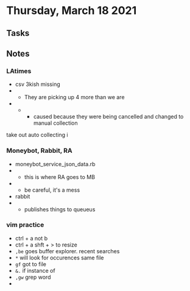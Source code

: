 # Thursday, March 18 2021

## Tasks

## Notes
### LAtimes
* csv 3kish missing
* * They are picking up 4 more than we are
* * * caused because they were being cancelled and changed to manual collection

take out auto collecting
i
### Moneybot, Rabbit, RA
* moneybot_service_json_data.rb
* * this is where RA goes to MB
* * be careful, it's a mess
* rabbit
* * publishes things to queueus

### vim practice
* ctrl + a  not b
* ctrl + a shft + > to resize
* `,be` goes buffer explorer. recent searches
* `*` will look for occurences same file
* `gf` got to file
* `&.` if instance of
* `,gw` grep word
* 